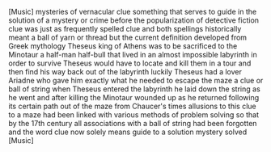 
[Music]
mysteries of vernacular clue something
that serves to guide in the solution of
a mystery or crime before the
popularization of detective fiction clue
was just as frequently spelled clue and
both spellings historically meant a ball
of yarn or thread but the current
definition developed from Greek
mythology
Theseus king of Athens was to be
sacrificed to the Minotaur a half-man
half-bull that lived in an almost
impossible labyrinth in order to survive
Theseus would have to locate and kill
them in a tour and then find his way
back out of the labyrinth
luckily Theseus had a lover Ariadne who
gave him exactly what he needed to
escape the maze a clue or ball of string
when Theseus entered the labyrinth he
laid down the string as he went and
after killing the Minotaur wounded up as
he returned following its certain path
out of the maze from Chaucer&#39;s times
allusions to this clue to a maze
had been linked with various methods of
problem solving
so that by the 17th century all
associations with a ball of string had
been forgotten and the word clue now
solely means guide to a solution mystery
solved
[Music]
